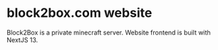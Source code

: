# block2box.com website

Block2Box is a private minecraft server. Website frontend is built with NextJS 13.
